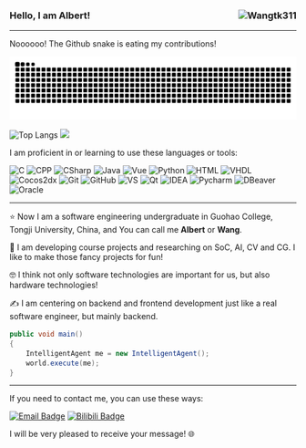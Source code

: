 ### Hello, I am Albert! <img align="right" src="https://komarev.com/ghpvc/?username=Wangtk311&style=flat-square&label=Views&color=3776AB" alt="Wangtk311" />
--------
Noooooo! The Github snake is eating my contributions!

![](https://raw.githubusercontent.com/Wangtk311/Wangtk311/output/github-contribution-grid-snake.svg)

![Top Langs](https://github-readme-stats.vercel.app/api/top-langs/?username=Wangtk311&theme=dracular&title_color=44AAEE&text_color=445566&layout=compact&card_width=390&count_private=true&size_weight=0.5&count_weight=0.5) <img src="https://github-readme-stats.vercel.app/api?username=Wangtk311&show_icons=true&theme=dracular&title_color=44AAEE&text_color=445566&icon_color=44AAEE&rank_icon=percentile&hide=issues&line_height=24&card_width=400&count_private=true">

I am proficient in or learning to use these languages or tools:

 ![C](http://img.shields.io/badge/-C-808080?style=flat-square)
 ![CPP](http://img.shields.io/badge/-CPP-904090?style=flat-square)
 ![CSharp](http://img.shields.io/badge/-CSharp-409040?style=flat-square)
 ![Java](http://img.shields.io/badge/-Java-7B6438?style=flat-square)
 ![Vue](https://img.shields.io/badge/-Vue-409040?style=flat-square)
 ![Python](http://img.shields.io/badge/-Python-3776AB?style=flat-square)
 ![HTML](https://img.shields.io/badge/-HTML-%23E44D27?style=flat-square)
 ![VHDL](http://img.shields.io/badge/-VHDL-3776AB?style=flat-square)
 ![Cocos2dx](https://img.shields.io/badge/-Cocos2dx-409040?style=flat-square)
 ![Git](https://img.shields.io/badge/-Git-%23F05032?style=flat-square)
 ![GitHub](https://img.shields.io/badge/-GitHub-181717?style=flat-square)
 ![VS](http://img.shields.io/badge/-VisualStudio-904090?style=flat-square)
 ![Qt](http://img.shields.io/badge/-Qt-409040?style=flat-square)
 ![IDEA](http://img.shields.io/badge/-IntelliJIDEA-3776AB?style=flat-square)
 ![Pycharm](http://img.shields.io/badge/-Pycharm-409040?style=flat-square)
 ![DBeaver](http://img.shields.io/badge/-DBeaver-3776AB?style=flat-square)
 ![Oracle](https://img.shields.io/badge/-Oracle-%23F05032?style=flat-square)

-------
 
⭐️ Now I am a software engineering undergraduate in Guohao College, Tongji University, China, and You can call me **Albert** or **Wang**.

🌱 I am developing course projects and researching on SoC, AI, CV and CG. I like to make those fancy projects for fun!

🤓 I think not only software technologies are important for us, but also hardware technologies!

✍ I am centering on backend and frontend development just like a real software engineer, but mainly backend.

```java
public void main()
{
    IntelligentAgent me = new IntelligentAgent();
    world.execute(me);
}
```

-------

If you need to contact me, you can use these ways:

[![Email Badge](https://img.shields.io/badge/-Email-c14438?style=flat-square&logo=Gmail&logoColor=white&link=mailto:941540804@qq.com)](mailto:941540804@qq.com)
[![Bilibili Badge](https://img.shields.io/badge/-BiliBili-D14970?style=flat-square&logo=Bilibili&logoColor=white&link=https://space.bilibili.com/396369964)](https://space.bilibili.com/396369964)

I will be very pleased to receive your message! 🌐

